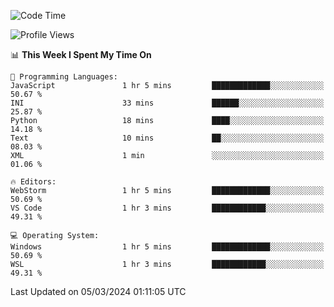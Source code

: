<!--START_SECTION:waka-->
![Code Time](http://img.shields.io/badge/Code%20Time-587%20hrs%2019%20mins-blue)

![Profile Views](http://img.shields.io/badge/Profile%20Views-2-blue)

📊 **This Week I Spent My Time On** 

```text
💬 Programming Languages: 
JavaScript               1 hr 5 mins         █████████████░░░░░░░░░░░░   50.67 % 
INI                      33 mins             ██████░░░░░░░░░░░░░░░░░░░   25.87 % 
Python                   18 mins             ████░░░░░░░░░░░░░░░░░░░░░   14.18 % 
Text                     10 mins             ██░░░░░░░░░░░░░░░░░░░░░░░   08.03 % 
XML                      1 min               ░░░░░░░░░░░░░░░░░░░░░░░░░   01.06 % 

🔥 Editors: 
WebStorm                 1 hr 5 mins         █████████████░░░░░░░░░░░░   50.69 % 
VS Code                  1 hr 3 mins         ████████████░░░░░░░░░░░░░   49.31 % 

💻 Operating System: 
Windows                  1 hr 5 mins         █████████████░░░░░░░░░░░░   50.69 % 
WSL                      1 hr 3 mins         ████████████░░░░░░░░░░░░░   49.31 % 
```


 Last Updated on 05/03/2024 01:11:05 UTC
<!--END_SECTION:waka-->
